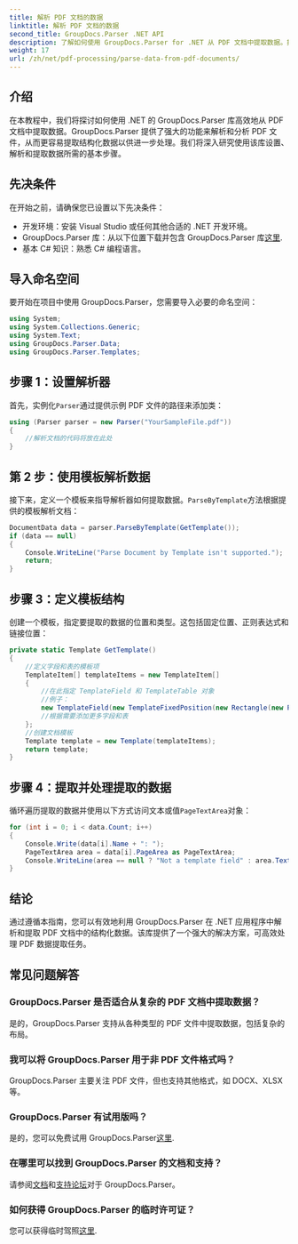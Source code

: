 ```yaml
---
title: 解析 PDF 文档的数据
linktitle: 解析 PDF 文档的数据
second_title: GroupDocs.Parser .NET API
description: 了解如何使用 GroupDocs.Parser for .NET 从 PDF 文档中提取数据。按照我们的分步指南高效地解析和处理 PDF 文件。
weight: 17
url: /zh/net/pdf-processing/parse-data-from-pdf-documents/
---
```

## 介绍
在本教程中，我们将探讨如何使用 .NET 的 GroupDocs.Parser 库高效地从 PDF 文档中提取数据。GroupDocs.Parser 提供了强大的功能来解析和分析 PDF 文件，从而更容易提取结构化数据以供进一步处理。我们将深入研究使用该库设置、解析和提取数据所需的基本步骤。
## 先决条件
在开始之前，请确保您已设置以下先决条件：
- 开发环境：安装 Visual Studio 或任何其他合适的 .NET 开发环境。
-  GroupDocs.Parser 库：从以下位置下载并包含 GroupDocs.Parser 库[这里](https://releases.groupdocs.com/parser/net/).
- 基本 C# 知识：熟悉 C# 编程语言。

## 导入命名空间
要开始在项目中使用 GroupDocs.Parser，您需要导入必要的命名空间：
```csharp
using System;
using System.Collections.Generic;
using System.Text;
using GroupDocs.Parser.Data;
using GroupDocs.Parser.Templates;
```
## 步骤 1：设置解析器
首先，实例化`Parser`通过提供示例 PDF 文件的路径来添加类：
```csharp
using (Parser parser = new Parser("YourSampleFile.pdf"))
{
    //解析文档的代码将放在此处
}
```
## 第 2 步：使用模板解析数据
接下来，定义一个模板来指导解析器如何提取数据。`ParseByTemplate`方法根据提供的模板解析文档：
```csharp
DocumentData data = parser.ParseByTemplate(GetTemplate());
if (data == null)
{
    Console.WriteLine("Parse Document by Template isn't supported.");
    return;
}
```
## 步骤 3：定义模板结构
创建一个模板，指定要提取的数据的位置和类型。这包括固定位置、正则表达式和链接位置：
```csharp
private static Template GetTemplate()
{
    //定义字段和表的模板项
    TemplateItem[] templateItems = new TemplateItem[]
    {
        //在此指定 TemplateField 和 TemplateTable 对象
        //例子：
        new TemplateField(new TemplateFixedPosition(new Rectangle(new Point(35, 135), new Size(100, 10))), "FromCompany"),
        //根据需要添加更多字段和表
    };
    //创建文档模板
    Template template = new Template(templateItems);
    return template;
}
```
## 步骤 4：提取并处理提取的数据
循环遍历提取的数据并使用以下方式访问文本或值`PageTextArea`对象：
```csharp
for (int i = 0; i < data.Count; i++)
{
    Console.Write(data[i].Name + ": ");
    PageTextArea area = data[i].PageArea as PageTextArea;
    Console.WriteLine(area == null ? "Not a template field" : area.Text);
}
```

## 结论
通过遵循本指南，您可以有效地利用 GroupDocs.Parser 在 .NET 应用程序中解析和提取 PDF 文档中的结构化数据。该库提供了一个强大的解决方案，可高效处理 PDF 数据提取任务。
## 常见问题解答
### GroupDocs.Parser 是否适合从复杂的 PDF 文档中提取数据？
是的，GroupDocs.Parser 支持从各种类型的 PDF 文件中提取数据，包括复杂的布局。
### 我可以将 GroupDocs.Parser 用于非 PDF 文件格式吗？
GroupDocs.Parser 主要关注 PDF 文件，但也支持其他格式，如 DOCX、XLSX 等。
### GroupDocs.Parser 有试用版吗？
是的，您可以免费试用 GroupDocs.Parser[这里](https://releases.groupdocs.com/).
### 在哪里可以找到 GroupDocs.Parser 的文档和支持？
请参阅[文档](https://tutorials.groupdocs.com/parser/net/)和[支持论坛](https://forum.groupdocs.com/c/parser/17)对于 GroupDocs.Parser。
### 如何获得 GroupDocs.Parser 的临时许可证？
您可以获得临时驾照[这里](https://purchase.groupdocs.com/temporary-license/).
